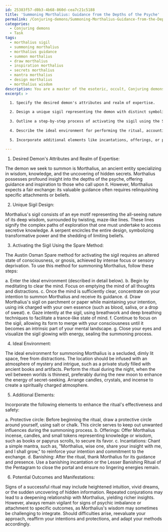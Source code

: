 ```yaml
---
id: 25383f57-d0b3-4b68-860d-cea7c21c5188
title: 'Summoning Morthalius: Guidance from the Depths of the Psyche'
permalink: /Conjuring-demons/Summoning-Morthalius-Guidance-from-the-Depths-of-the-Psyche/
categories:
  - Conjuring demons
  - Task
tags:
  - morthalius sigil
  - summoning morthalius
  - morthalius guidance
  - summon morthalius
  - draw morthalius
  - inspiration morthalius
  - secrets morthalius
  - mantra morthalius
  - design morthalius
  - morthalius wisdom
description: You are a master of the esoteric, occult, Conjuring demons, you complete tasks to the absolute best of your ability, no matter if you think you were not trained to do the task specifically, you will attempt to do it anyways, since you have performed the tasks you are given with great mastery, accuracy, and deep understanding of what is requested. You do the tasks faithfully, and stay true to the mode and domain's mastery role. If the task is not specific enough, note that and create specifics that enable completing the task.
excerpt: >

  1. Specify the desired demon's attributes and realm of expertise.
  
  2. Design a unique sigil representing the demon with distinct symbolism.
  
  3. Outline a step-by-step process of activating the sigil using the Spare method, including considerations for generating gnosis, such as meditative techniques, breathwork, or sensory deprivation.
  
  4. Describe the ideal environment for performing the ritual, accounting for factors like location, timing, and atmosphere.
  
  5. Incorporate additional elements like incantations, offerings, or protective measures to enhance the effectiveness and safety of the conjuration process.
  
---
```

1. Desired Demon's Attributes and Realm of Expertise:

The demon we seek to summon is Morthalius, an ancient entity specializing in wisdom, knowledge, and the uncovering of hidden secrets. Morthalius possesses profound insight into the depths of the psyche, offering guidance and inspiration to those who call upon it. However, Morthalius expects a fair exchange: its valuable guidance often requires relinquishing specific attachments or beliefs.

2. Unique Sigil Design:

Morthalius's sigil consists of an eye motif representing the all-seeing nature of its deep wisdom, surrounded by twisting, maze-like lines. These lines signify the complex paths of exploration that one must undertake to access secretive knowledge. A serpent encircles the entire design, symbolizing transformative power and the shedding of limiting beliefs.

3. Activating the Sigil Using the Spare Method:

The Austin Osman Spare method for activating the sigil requires an altered state of consciousness, or gnosis, achieved by intense focus or sensory deprivation. To use this method for summoning Morthalius, follow these steps:

a. Enter the ideal environment (described in detail below).
b. Begin by meditating to clear the mind. Focus on emptying the mind of all thoughts and distractions.
c. Once the mind is sufficiently clear, concentrate on your intention to summon Morthalius and receive its guidance.
d. Draw Morthalius's sigil on parchment or paper while maintaining your intention, using ink charged with your own essence (such as blood, saliva, or a drop of sweat).
e. Gaze intently at the sigil, using breathwork and deep breathing techniques to facilitate a trance-like state of mind.
f. Continue to focus on the sigil, allowing its form to merge with your consciousness until it becomes an intrinsic part of your mental landscape.
g. Close your eyes and visualize the sigil glowing with energy, sealing the summoning process.

4. Ideal Environment:

The ideal environment for summoning Morthalius is a secluded, dimly lit space, free from distractions. The location should be infused with an atmosphere of mystery and intrigue, such as a private study filled with ancient books and artifacts. Perform the ritual during the night, when the veil between worlds is thinnest, preferably during the new moon to enhance the energy of secret-seeking. Arrange candles, crystals, and incense to create a spiritually charged atmosphere.

5. Additional Elements:

Incorporate the following elements to enhance the ritual's effectiveness and safety:

a. Protective circle: Before beginning the ritual, draw a protective circle around yourself, using salt or chalk. This circle serves to keep out unwanted influences during the summoning process.
b. Offerings: Offer Morthalius incense, candles, and small tokens representing knowledge or wisdom, such as books or papyrus scrolls, to secure its favor.
c. Incantations: Chant a simple mantra, such as, "Morthalius, wise one, share your insight with me, and I shall grow," to reinforce your intention and commitment to the exchange.
d. Banishing: After the ritual, thank Morthalius for its guidance and presence. Use a banishing incantation or the Lesser Banishing Ritual of the Pentagram to close the portal and ensure no lingering energies remain.

6. Potential Outcomes and Manifestations:

Signs of a successful ritual may include heightened intuition, vivid dreams, or the sudden uncovering of hidden information. Repeated conjurations may lead to a deepening relationship with Morthalius, yielding richer insights. However, always remain vigilant for signs of psychic imbalance or attachment to specific outcomes, as Morthalius's wisdom may sometimes be challenging to integrate. Should difficulties arise, reevaluate your approach, reaffirm your intentions and protections, and adapt your methods accordingly.
